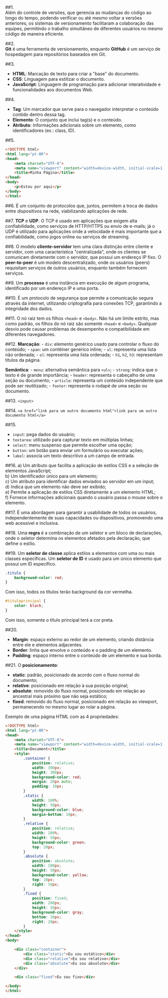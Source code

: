 
##1.  
Além do controle de versões, que gerencia as mudanças do código ao longo do tempo, podendo verificar ou até mesmo voltar a versões anteriores, os sistemas de versionamento facilitaram a colaboração das equipes, permitindo o trabalho simultâneo de diferentes usuários no mesmo código de maneira eficiente.

##2.  
**Git** é uma ferramenta de versionamento, enquanto **GitHub** é um serviço de hospedagem para repositórios baseados em Git.

##3.   
   - **HTML**: Marcação de texto para criar a "base" do documento.
   - **CSS**: Linguagem para estilizar o documento.
   - **JavaScript**: Linguagem de programação para adicionar interatividade e funcionalidades aos documentos Web.

##4.  
   - **Tag**: Um marcador que serve para o navegador interpretar o conteúdo contido dentro dessa tag.
   - **Elemento**: O conjunto que inclui tag(s) e o conteúdo.
   - **Atributo**: Informações adicionais sobre um elemento, como identificadores (ex.: class, ID).

##5. 
   ```html
   <!DOCTYPE html>
   <html lang="pt-BR">
   <head>
       <meta charset="UTF-8">
       <meta name="viewport" content="width=device-width, initial-scale=1.0">
       <title>Minha Página</title>
   </head>
   <body>
       <p>Estou por aqui</p>
   </body>
   </html>
   ```

##6.
É um conjunto de protocolos que, juntos, permitem a troca de dados entre dispositivos na rede, viabilizando aplicações de rede.

##7.
**TCP** e **UDP**. O TCP é usado em aplicações que exigem alta confiabilidade, como serviços de HTTP/HTTPS ou envio de e-mails; já o UDP é utilizado para aplicações onde a velocidade é mais importante que a confiabilidade, como jogos online ou serviços de streaming.

##8.
O modelo **cliente-servidor** tem uma clara distinção entre cliente e servidor, com uma característica "centralizada", onde os clientes se comunicam diretamente com o servidor, que possui um endereço IP fixo. O **peer-to-peer** é um modelo descentralizado, onde os usuários (peers) requisitam serviços de outros usuários, enquanto também fornecem serviços.

##9.
Um **processo** é uma instância em execução de algum programa, identificado por um endereço IP e uma porta.

##10.
É um protocolo de segurança que permite a comunicação segura através da internet, utilizando criptografia para conexões TCP, garantindo a integridade dos dados.

##11.
O nó raiz tem os filhos `<head>` e `<body>`. Não há um limite estrito, mas como padrão, os filhos do nó raiz são somente `<head>` e `<body>`. Qualquer desvio pode causar problemas de desempenho e compatibilidade em diferentes navegadores.

##12.
**Marcação**:
    - `div`: elemento genérico usado para controlar o fluxo do conteúdo;
    - `span`: um contêiner genérico inline;
    - `ul`: representa uma lista não ordenada;
    - `ol`: representa uma lista ordenada;
    - `h1`, `h2`, `h3`: representam títulos da página.

**Semântica**:
    - `menu`: alternativa semântica para `<ul>`;
    - `strong`: indica que o texto é de grande importância;
    - `header`: representa o cabeçalho de uma seção ou documento;
    - `article`: representa um conteúdo independente que pode ser reutilizado;
    - `footer`: representa o rodapé de uma seção ou documento.

##13.
`<input>`

##14.
`<a href="link para um outro documento html">link para um outro documento html</a>`

##15. 
   - `input`: pega dados do usuário;
   - `textarea`: utilizado para capturar texto em múltiplas linhas;
   - `select`: menu suspenso que permite escolher uma opção;
   - `button`: um botão para enviar um formulário ou executar ações;
   - `label`: associa um texto descritivo a um campo de entrada.

##16. 
   a) Um atributo que facilita a aplicação de estilos CSS e a seleção de elementos JavaScript;  
   b) Um identificador único para um elemento;  
   c) Um atributo para identificar dados enviados ao servidor em um input;  
   d) Indica que um elemento não deve ser exibido;  
   e) Permite a aplicação de estilos CSS diretamente a um elemento HTML;  
   f) Fornece informações adicionais quando o usuário passa o mouse sobre o elemento.

##17.
É uma abordagem para garantir a usabilidade de todos os usuários, independentemente de suas capacidades ou dispositivos, promovendo uma web acessível e inclusiva.

##18.
Uma **regra** é a combinação de um seletor e um bloco de declarações, onde o seletor determina os elementos afetados pela declaração, que define o estilo.

##19.
Um **seletor de classe** aplica estilos a elementos com uma ou mais classes específicas. Um **seletor de ID** é usado para um único elemento que possui um ID específico.

   ```css
   .titulo {
       background-color: red;
   }
   ```

   Com isso, todos os títulos terão background da cor vermelha.

   ```css
   #tituloprincipal {
       color: black;
   }
   ```

   Com isso, somente o título principal terá a cor preta.

##20. 
   - **Margin**: espaço externo ao redor de um elemento, criando distância entre ele e elementos adjacentes.
   - **Border**: linha que envolve o conteúdo e o padding de um elemento.
   - **Padding**: espaço interno entre o conteúdo de um elemento e sua borda.

##21.
O **posicionamento**:
   - **static**: padrão, posicionado de acordo com o fluxo normal do documento;
   - **relative**: posicionado em relação à sua posição original;
   - **absolute**: removido do fluxo normal, posicionado em relação ao ancestral mais próximo que não seja estático;
   - **fixed**: removido do fluxo normal, posicionado em relação ao viewport, permanecendo no mesmo lugar ao rolar a página.

   Exemplo de uma página HTML com as 4 propriedades:

   ```html
   <!DOCTYPE html>
   <html lang="pt-BR">
   <head>
       <meta charset="UTF-8">
       <meta name="viewport" content="width=device-width, initial-scale=1.0">
       <title>Document</title>
       <style>
           .container {
               position: relative;
               width: 300px;
               height: 300px;
               background-color: red;
               margin: 20px auto;
               padding: 10px;
           }
           .static {
               width: 100%;
               height: 50px;
               background-color: blue;
               margin-bottom: 10px;
           }
           .relative {
               position: relative;
               width: 100%;
               height: 50px;
               background-color: green;
               top: 20px;
           }
           .absolute {
               position: absolute;
               width: 100px;
               height: 50px;
               background-color: yellow;
               top: 10px;
               right: 10px;
           }
           .fixed {
               position: fixed;
               width: 200px;
               height: 50px;
               background-color: gray;
               bottom: 20px;
               right: 20px;
           }
       </style>
   </head>
   <body>

       <div class="container">
           <div class="static">Eu sou estático</div>
           <div class="relative">Eu sou relativo</div>
           <div class="absolute">Eu sou absoluto</div>
       </div>

       <div class="fixed">Eu sou fixo</div>

   </body>
   </html>
   ```
